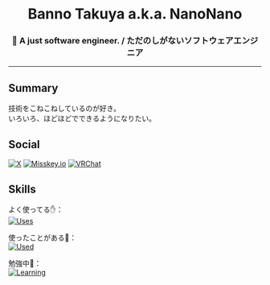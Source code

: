 <h1 align="center">Banno Takuya a.k.a. NanoNano</h1>
<h3 align="center">👋 A just software engineer. / ただのしがないソフトウェアエンジニア</h3>

<hr />

## Summary

技術をこねこねしているのが好き。  
いろいろ、ほどほどでできるようになりたい。

## Social

[![X](https://img.shields.io/badge/-X(Twitter)-000000.svg?logo=x&style=for-the-badge)](https://x.com/nano2_aloerina)
[![Misskey.io](https://img.shields.io/badge/-Misskey.io-4f4f4f.svg?logo=misskey&style=for-the-badge)](https://misskey.io/@nano2aloerina)
[![VRChat](https://img.shields.io/badge/-VRChat-4f4f4f.svg?logo=vrchat&style=for-the-badge)](https://vrchat.com/home/user/usr_42747ea9-e0c1-4316-9e61-a16c30337db2)


## Skills

よく使ってる✋：  
[![Uses](https://skillicons.dev/icons?i=js,ts,react,tauri&theme=light)](https://skillicons.dev)

使ったことがある💪：  
[![Used](https://skillicons.dev/icons?i=java,kotlin,androidstudio,flutter,vue,angular,electron,php,py,docker&theme=light)](https://skillicons.dev)

勉強中🌱：  
[![Learning](https://skillicons.dev/icons?i=aws,rust,figma&theme=light)](https://skillicons.dev)




<!--
**nano-nano/nano-nano** is a ✨ _special_ ✨ repository because its `README.md` (this file) appears on your GitHub profile.

Here are some ideas to get you started:

- 🔭 I’m currently working on ...
- 🌱 I’m currently learning ...
- 👯 I’m looking to collaborate on ...
- 🤔 I’m looking for help with ...
- 💬 Ask me about ...
- 📫 How to reach me: ...
- 😄 Pronouns: ...
- ⚡ Fun fact: ...
-->
